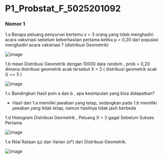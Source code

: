 # P1_Probstat_F_5025201092

### Nomor 1
1.a
Berapa peluang penyurvei bertemu x = 3 orang yang tidak menghadiri acara vaksinasi
sebelum keberhasilan pertama ketika p = 0,20 dari populasi menghadiri acara vaksinasi ?
(distribusi Geometrik)

![image](https://user-images.githubusercontent.com/94375772/162623588-463a76ba-245f-4904-ba7e-d642aa670630.png)

1.b
mean Distribusi Geometrik dengan 10000 data random , prob = 0,20 dimana distribusi
geometrik acak tersebut X = 3 ( distribusi geometrik acak () == 3 )

![image](https://user-images.githubusercontent.com/94375772/162623601-42a410fd-8816-4593-9a28-a19de529509d.png)

1.c
Bandingkan Hasil poin a dan b , apa kesimpulan yang bisa didapatkan?
- Hasil dari 1.a memiliki jawaban yang tetap, sedangkan pada 1.b memiliki jawaban yang tidak tetap, namun hasilnya tidak jauh berbeda

1.d
Histogram Distribusi Geometrik , Peluang X = 3 gagal Sebelum Sukses Pertama

![image](https://user-images.githubusercontent.com/94375772/162623618-7b3fe36f-f3e4-4516-b3ec-bb74c107e835.png)

1.e
Nilai Rataan (μ) dan Varian (σ²) dari Distribusi Geometrik.

![image](https://user-images.githubusercontent.com/94375772/162623638-81c2039d-33c2-4d8b-b308-251327688cf1.png)
